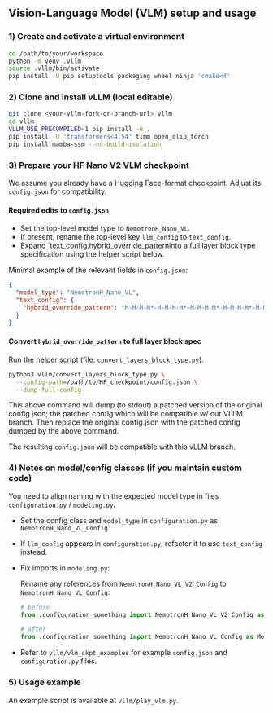 ## Vision-Language Model (VLM) setup and usage

### 1) Create and activate a virtual environment
```bash
cd /path/to/your/workspace
python -m venv .vllm
source .vllm/bin/activate
pip install -U pip setuptools packaging wheel ninja 'cmake<4'
```

### 2) Clone and install vLLM (local editable)
```bash
git clone <your-vllm-fork-or-branch-url> vllm
cd vllm
VLLM_USE_PRECOMPILED=1 pip install -e .
pip install -U 'transformers<4.54' timm open_clip_torch
pip install mamba-ssm --no-build-isolation
```

### 3) Prepare your HF Nano V2 VLM checkpoint
We assume you already have a Hugging Face-format checkpoint. Adjust its `config.json` for compatibility.

#### Required edits to `config.json`
- Set the top-level model type to `NemotronH_Nano_VL`.
- If present, rename the top-level key `llm_config` to `text_config`.
- Expand `text_config.hybrid_override_patterninto a full layer block type specification using the helper script below.

Minimal example of the relevant fields in `config.json`:
```json
{
  "model_type": "NemotronH_Nano_VL",
  "text_config": {
    "hybrid_override_pattern": "M-M-M-M*-M-M-M-M*-M-M-M-M*-M-M-M-M*-M-M-M-M*-M-M-M-M*-M-M-M-M-",
  }
}
```

#### Convert `hybrid_override_pattern` to full layer block spec
Run the helper script (file: `convert_layers_block_type.py`).
```bash
python3 vllm/convert_layers_block_type.py \
  --config-path=/path/to/HF_checkpoint/config.json \
  --dump-full-config
```
This above command will dump (to stdout) a patched version of the original
config.json;
the patched config which will be compatible w/ our VLLM branch.
Then replace the original config.json with the patched config dumped by the
above command.

The resulting `config.json` will be compatible with this vLLM branch. 


### 4) Notes on model/config classes (if you maintain custom code)
You need to align naming with the expected model type  in files `configuration.py` / `modeling.py`. 

- Set the config class and `model_type` in `configuration.py` as `NemotronH_Nano_VL_Config`
- If `llm_config` appears in `configuration.py`, refactor it to use `text_config` instead.
- Fix imports in `modeling.py`:

    Rename any references from `NemotronH_Nano_VL_V2_Config` to `NemotronH_Nano_VL_Config`:
    ```python
    # before
    from .configuration_something import NemotronH_Nano_VL_V2_Config as ModelConfig

    # after
    from .configuration_something import NemotronH_Nano_VL_Config as ModelConfig
    ```
- Refer to `vllm/vlm_ckpt_examples` for example `config.json` and `configuration.py` files.

### 5) Usage example 
An example script is available at `vllm/play_vlm.py`. 